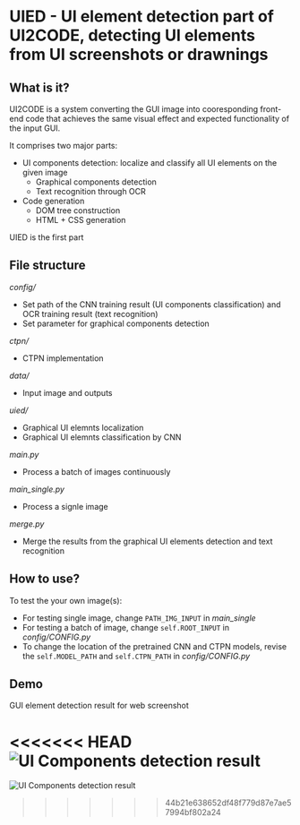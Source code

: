 # UIED - UI element detection part of UI2CODE, detecting UI elements from UI screenshots or drawnings

## What is it?

UI2CODE is a system converting the GUI image into cooresponding front-end code that achieves the same visual effect and expected functionality of the input GUI.

It comprises two major parts: 
* UI components detection: localize and classify all UI elements on the given image
  * Graphical components detection
  * Text recognition through OCR
* Code generation
  * DOM tree construction
  * HTML + CSS generation
  
UIED is the first part
   
## File structure
*config/*
* Set path of the CNN training result (UI components classification) and OCR training result (text recognition) 
* Set parameter for graphical components detection 

*ctpn/*
* CTPN implementation

*data/*
* Input image and outputs

*uied/*
* Graphical UI elemnts localization
* Graphical UI elemnts classification by CNN

*main.py*
* Process a batch of images continuously 

*main_single.py*
* Process a signle image

*merge.py*
* Merge the results from the graphical UI elements detection and text recognition 

## How to use?
To test the your own image(s):
* For testing single image, change `PATH_IMG_INPUT` in *main_single*
* For testing a batch of image, change `self.ROOT_INPUT` in *config/CONFIG.py*
* To change the location of the pretrained CNN and CTPN models, revise the `self.MODEL_PATH` and `self.CTPN_PATH` in *config/CONFIG.py*

## Demo
GUI element detection result for web screenshot
 
<<<<<<< HEAD
![UI Components detection result](https://github.com/MulongXie/UI2CODE/blob/master/demo/uied.png)
=======
![UI Components detection result](https://github.com/MulongXie/UI2CODE/blob/master/demo/uied.png)
>>>>>>> 44b21e638652df48f779d87e7ae57994bf802a24
